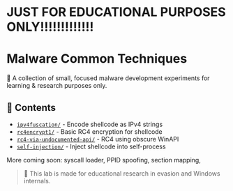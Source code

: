 # JUST FOR EDUCATIONAL PURPOSES ONLY!!!!!!!!!!!!!
# Malware Common Techniques

💉 A collection of small, focused malware development experiments for learning & research purposes only.

## 🧪 Contents

- [`ipv4fuscation/`](./ipv4fuscation) - Encode shellcode as IPv4 strings
- [`rc4encrypt1/`](./rc4encrypt1) - Basic RC4 encryption for shellcode
- [`rc4-via-undocumented-api/`](./rc4-via-undocumented-api) - RC4 using obscure WinAPI
- [`self-injection/`](./self-injection) - Inject shellcode into self-process

More coming soon: syscall loader, PPID spoofing, section mapping,

> 🧠 This lab is made for educational research in evasion and Windows internals.
